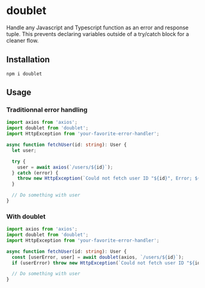 # doublet
Handle any Javascript and Typescript function as an error and response tuple. This prevents declaring variables outside of a try/catch block for a cleaner flow.

## Installation

```shell
npm i doublet
```

## Usage
### Traditionnal error handling
```ts
import axios from 'axios';
import doublet from 'doublet';
import HttpException from 'your-favorite-error-handler';

async function fetchUser(id: string): User {
  let user;

  try {
    user = await axios(`/users/${id}`);
  } catch (error) {
    throw new HttpException(`Could not fetch user ID "${id}", Error; ${error.message}`, error.status);
  }

  // Do something with user
}

```

### With doublet

```ts
import axios from 'axios';
import doublet from 'doublet';
import HttpException from 'your-favorite-error-handler';

async function fetchUser(id: string): User {
  const [userError, user] = await doublet(axios, `/users/${id}`);
  if (userError) throw new HttpException(`Could not fetch user ID "${id}", Error; ${userError.message}`, userError.status);

  // Do something with user
}
```